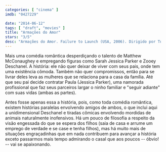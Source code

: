 ```yaml
---
categories: [ "cinema" ]
imdb: "0427229"

date: "2014-06-12"
tags: [ "draft", "movies" ]
title: "Armações do Amor"
stars: "3/5"
desc: "Armações do Amor. Failure to Launch (USA, 2006). Dirigido por Tom Dey. Escrito por Tom J. Astle, Matt Ember. Com Matthew McConaughey, Sarah Jessica Parker, Zooey Deschanel, Justin Bartha, Bradley Cooper, Terry Bradshaw, Kathy Bates, Tyrel Jackson Williams, Katheryn Winnick."
---
```

Mais uma comédia romântica desperdiçando o talento de Matthew McConaughey e empregando figuras como Sarah Jessica Parker e Zooey Deschanel. A história: ele não quer deixar de viver com seus pais, onde tem uma existência cômoda. Também não quer compromissos, então para se livrar deles leva as mulheres que se relaciona para a casa da família. Até que seu pai decide contratar Paula (Jessica Parker), uma namorada profissional que faz seus parceiros largar o ninho familiar e "seguir adiante" com suas vidas (ambas as partes).

Antes fosse apenas essa a história, pois, como toda comédia romântica, existem histórias paralelas envolvendo amigos de ambos, o que inclui aqui a unidimensional Deschanel e tiradas cômicas envolvendo mordidas de animais naturalmente inofensivos. Há um pouco de filosofia a respeito da visão engessada do que se espera dos filhos (saia de casa e arrume um emprego de verdade e se case e tenha filhos), mas há muito mais de situações engraçadinhas que em nada contribuem para avançar a história exceto passarmos mais tempo admirando o casal que aos poucos -- óbvio! -- vai se apaixonando.
